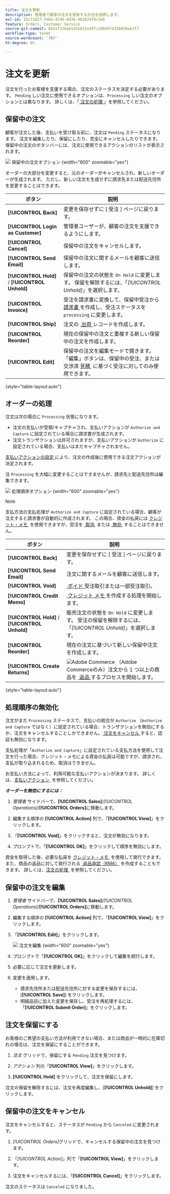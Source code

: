 ```yaml
---
title: 注文を更新
description: 管理者で顧客の注文を更新する方法を説明します。
exl-id: 15c73d27-f4bd-47d6-8d36-902074f9c3e6
feature: Orders, Customer Service
source-git-commit: 8b5af316ab1d2e632ed5fc2066974326830ab3f7
workflow-type: tm+mt
source-wordcount: '767'
ht-degree: 0%

---
```


# 注文を更新

注文を行ったお客様を支援する場合、注文のステータスを決定する必要があります。 `Pending` しい注文に使用できるオプションは、`Processing` しい注文のオプションとは異なります。 詳しくは、「[&#x200B; 注文の処理 &#x200B;](order-processing.md)」を参照してください。

## 保留中の注文

顧客が注文した後、支払いを受け取る前に、注文は `Pending` ステータスになります。 注文を編集したり、保留にしたり、完全にキャンセルしたりできます。 保留中の注文のボタンバーには、注文に使用できるアクションのリストが表示されます。

![&#x200B; 保留中の注文オプション &#x200B;](./assets/order-button-bar-pending.png){width="600" zoomable="yes"}

オーダーの大部分を変更すると、元のオーダーがキャンセルされ、新しいオーダーが生成されます。 ただし、新しい注文を生成せずに請求先または配送先住所を変更することはできます。

| ボタン | 説明 |
|--- |--- |
| **[!UICONTROL Back]** | 変更を保存せずに [ 受注 ] ページに戻ります。 |
| **[!UICONTROL Login as Customer]** | 管理者ユーザーが、顧客の注文を支援できるようにします。 |
| **[!UICONTROL Cancel]** | 保留中の注文をキャンセルします。 |
| **[!UICONTROL Send Email]** | 保留中の注文に関するメールを顧客に送信します。 |
| **[!UICONTROL Hold]** / **[!UICONTROL Unhold]** | 保留中の注文の状態を `On Hold` に変更します。 保留を解除するには、「_[!UICONTROL Unhold]_」を選択します。 |
| **[!UICONTROL Invoice]** | 受注を請求書に変換して、保留中受注から [&#x200B; 請求書 &#x200B;](invoices.md#create-an-invoice) を作成し、受注ステータスを `processing` に変更します。 |
| **[!UICONTROL Ship]** | 注文の [&#x200B; 出荷 &#x200B;](shipments.md#create-a-shipment) レコードを作成します。 |
| **[!UICONTROL Reorder]** | 現在の保留中の注文と重複する新しい保留中の注文を作成します。 |
| **[!UICONTROL Edit]** | 保留中の注文を編集モードで開きます。 「編集」ボタンは、保留中の受注、または交渉済 [&#x200B; 見積 &#x200B;](../b2b/quotes.md) に基づく受注に対してのみ使用できます。 |

{style="table-layout:auto"}

## オーダーの処理

注文は次の場合に `Processing` 状態になります。

* 注文の支払いが受領/キャプチャされ、支払いアクションが `Authorize and Capture` に設定されている場合に請求書が生成されます。
* 注文トランザクションは許可されますが、支払いアクションが `Authorize` に設定されている場合、支払いはまだキャプチャされません。

[&#x200B; 支払いアクションの設定 &#x200B;](../configuration-reference/sales/payment-methods.md#payment-actions) により、注文の作成後に使用できる注文アクションが決定されます。

注 `Processing` を大幅に変更することはできませんが、請求先と配送先住所は編集できます。

![&#x200B; 処理順序オプション &#x200B;](./assets/order-button-bar-processing.png){width="600" zoomable="yes"}

>[!NOTE]
>
>支払方法の支払処理が `Authorize and Capture` に設定されている場合、顧客が注文すると請求書が自動的に作成されます。 この場合、資金の払戻には [&#x200B; クレジット・メモ &#x200B;](credit-memo-create.md) を使用できますが、受注を [&#x200B; 取消 &#x200B;](#cancel-a-pending-order) または [&#x200B; 無効 &#x200B;](#void-a-processing-order) することはできません。

| ボタン | 説明 |
|--- |--- |
| **[!UICONTROL Back]** | 変更を保存せずに [ 受注 ] ページに戻ります。 |
| **[!UICONTROL Send Email]** | 注文に関するメールを顧客に送信します。 |
| **[!UICONTROL Void]** | [&#x200B; ボイド &#x200B;](#void-a-processing-order) 受注取引または一部受注取引。 |
| **[!UICONTROL Credit Memo]** | [&#x200B; クレジット メモ &#x200B;](credit-memo-create.md) を作成する処理を開始します。 |
| **[!UICONTROL Hold]** / **[!UICONTROL Unhold]** | 販売注文の状態を `On Hold` に変更します。 受注の保留を解除するには、「_[!UICONTROL Unhold]_」を選択します。 |
| **[!UICONTROL Reorder]** | 現在の注文に基づいて新しい保留中注文を作成します。 |
| **[!UICONTROL Create Returns]** | ![Adobe Commerce](../assets/adobe-logo.svg) （Adobe Commerceのみ）注文から 1 つ以上の商品を [&#x200B; 返品 &#x200B;](returns.md) するプロセスを開始します。 |

{style="table-layout:auto"}

## 処理順序の無効化

注文がまだ `Processing` ステータスで、支払いの統合が `Authorize` （`Authorize and Capture` ではなく）に設定されている場合、トランザクションを無効にするか、注文をキャンセルすることしかできません。 [&#x200B; 注文をキャンセル &#x200B;](#cancel-a-pending-order) すると、認証も無効になります。

支払処理が「`Authorize and Capture`」に設定されている支払方法を使用して注文を行った場合、クレジット・メモによる資金の払戻は可能ですが、請求され、支払が取り込まれるため、取消はできません。

お支払い方法によって、利用可能な支払いアクションが決まります。 詳しくは、[&#x200B; 支払いアクション &#x200B;](../configuration-reference/sales/payment-methods.md#payment-actions) を参照してください。

**_オーダーを無効にするには：_**

1. _管理者_ サイドバーで、**[!UICONTROL Sales]**/_[!UICONTROL Operations]_/**[!UICONTROL Orders]**&#x200B;に移動します。

1. 編集する順序の **[!UICONTROL Action]** 列で、「**[!UICONTROL View]**」をクリックします。

1. 「**[!UICONTROL Void]**」をクリックすると、注文が無効になります。

1. プロンプトで、「**[!UICONTROL OK]**」をクリックして順序を無効にします。

資金を取得した後、必要な払戻を [&#x200B; クレジット・メモ &#x200B;](credit-memo-create.md) を使用して発行できます。 また、商品の返品に対して発行される [&#x200B; 返品承認（RMA） &#x200B;](returns.md) を作成することもできます。 詳しくは、[&#x200B; 注文の処理 &#x200B;](order-processing.md) を参照してください。

## 保留中の注文を編集

1. _管理者_ サイドバーで、**[!UICONTROL Sales]**/_[!UICONTROL Operations]_/**[!UICONTROL Orders]**&#x200B;に移動します。

1. 編集する順序の **[!UICONTROL Action]** 列で、「**[!UICONTROL View]**」をクリックします。

1. 「**[!UICONTROL Edit]**」をクリックします。

   ![&#x200B; 注文を編集 &#x200B;](./assets/order-edit.png){width="600" zoomable="yes"}

1. プロンプトで「**[!UICONTROL OK]**」をクリックして編集を続行します。

1. 必要に応じて注文を更新します。

1. 変更を適用します。
   * 請求先住所または配送先住所に対する変更を保存するには、[**[!UICONTROL Save]**] をクリックします。
   * 明細品目に加えた変更を保存し、受注を再処理するには、「**[!UICONTROL Submit Order]**」をクリックします。

## 注文を保留にする

お客様のご希望の支払い方法が利用できない場合、または商品が一時的に在庫切れの場合は、注文を保留にすることができます。

1. _注文_ グリッドで、保留にする `Pending` 注文を見つけます。

1. _アクション_ 列の「**[!UICONTROL View]**」をクリックします。

1. **[!UICONTROL Hold]** をクリックして、注文を保留にします。

注文の保留を解除するには、注文を再度編集し、[**[!UICONTROL Unhold]**] をクリックします。

## 保留中の注文をキャンセル

注文をキャンセルすると、ステータスが `Pending` から `Canceled` に変更されます。

1. _[!UICONTROL Orders]_&#x200B;グリッドで、キャンセルする保留中の注文を見つけます。

1. 「_[!UICONTROL Action]_」列で「**[!UICONTROL View]**」をクリックします。

1. 注文をキャンセルするには、「**[!UICONTROL Cancel]**」をクリックします。

注文のステータスは `Canceled` になりました。
